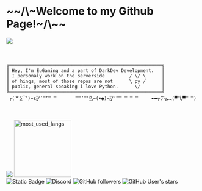 <h1>~~/\~Welcome to my Github Page!~/\~~</h1>

<img src="Bad.Apple!!.full.2116173.gif" align="left">
<br>
<br>
<br>

    ╔════════════════════════════════════════════════════════╗
    ║ Hey, I'm EuGaming and a part of DarkDev Development.   ║
    ║ I personaly work on the serverside         / \/ \      ║
    ║ of hings, most of those repos are not      ╲ py ╱      ║   
    ║ public, general speaking i love Python.      \/        ║
    ╚════════════════════════════════════════════════════════╝
     ┌( ͝° ͜ʖ͡°)=ε/̵͇̿̿/’̿’̿ ̿       ̿̿’̿’\̵͇̿̿\=(•̪●)=/̵͇̿̿/’̿̿ ̿ ̿ ̿     ╾━╤デ╦︻(▀̿Ĺ̯▀̿ ̿)
 
<br clear="left">
<br>
  <div>
    <img src="https://github-readme-stats.vercel.app/api?username=satanaelcode&show_icons=true&theme=dark&custom_title=EuGaming's%20RPG%20Stats.">
    <img src="https://github-readme-stats.vercel.app/api/top-langs/?username=satanaelcode&layout=compact&langs_count=20&bg_color=ffffff00&count_private=true&hide_border=true" height="150" alt="most_used_langs">
  </div>
  <div>
    <img alt="Static Badge" src="https://img.shields.io/badge/EuGaming-Eugaming?label=MCName&color=%231a1aff&link=https%3A%2F%2Fnamemc.com%2Fprofile%2FEuGaming.1">
    <img alt="Discord" src="https://img.shields.io/discord/1063226592274419852?style=social&logo=discord&logoColor=%233333ff&label=DarkDev%20Discord&cacheSeconds=5">
    <img alt="GitHub followers" src="https://img.shields.io/github/followers/satanaelcode?style=social">
    <img alt="GitHub User's stars" src="https://img.shields.io/github/stars/satanaelcode">
  </div>
</br>
